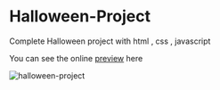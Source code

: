 # Halloween-Project

Complete Halloween project with html , css , javascript

You can see the online [preview](https://wcode-dev.github.io/Halloween-Project/) here

![halloween-project](https://github.com/Wcode-dev/Halloween-Project/assets/134259109/9c6603bc-57ad-49de-870b-bb3b1bc18b12)

